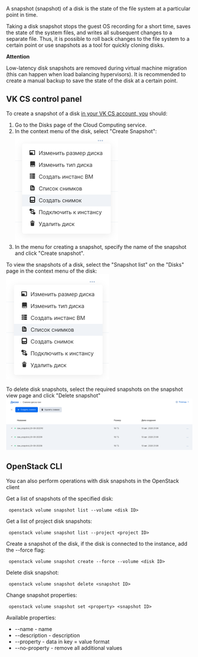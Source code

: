 A snapshot (snapshot) of a disk is the state of the file system at a particular point in time.

Taking a disk snapshot stops the guest OS recording for a short time, saves the state of the system files, and writes all subsequent changes to a separate file. Thus, it is possible to roll back changes to the file system to a certain point or use snapshots as a tool for quickly cloning disks.

**Attention**

Low-latency disk snapshots are removed during virtual machine migration (this can happen when load balancing hypervisors). It is recommended to create a manual backup to save the state of the disk at a certain point.

VK CS control panel
-----------------

To create a snapshot of a disk [in your VK CS account, you](https://mcs.mail.ru/app/services/infra/servers/) should:

1.  Go to the Disks page of the Cloud Computing service.
2.  In the context menu of the disk, select "Create Snapshot":![](./assets/1597082782548-snimok-ekrana-2020-08-10-v-21.04.22.png)
3.  In the menu for creating a snapshot, specify the name of the snapshot and click "Create snapshot".

To view the snapshots of a disk, select the "Snapshot list" on the "Disks" page in the context menu of the disk:![](./assets/1597083091184-snimok-ekrana-2020-08-10-v-21.11.21.png)

To delete disk snapshots, select the required snapshots on the snapshot view page and click "Delete snapshot"![](./assets/1597083302765-snimok-ekrana-2020-08-10-v-21.12.34.png)

OpenStack CLI
-------------

You can also perform operations with disk snapshots in the OpenStack client

Get a list of snapshots of the specified disk:

```
 openstack volume snapshot list --volume <disk ID>
```

Get a list of project disk snapshots:

```
 openstack volume snapshot list --project <project ID>
```

Create a snapshot of the disk, if the disk is connected to the instance, add the --force flag:

```
 openstack volume snapshot create --force --volume <disk ID>
```

Delete disk snapshot:

```
 openstack volume snapshot delete <snapshot ID>
```

Change snapshot properties:

```
 openstack volume snapshot set <property> <snapshot ID>
```

Available properties:

*   \--name - name
*   \--description - description
*   \--property - data in key = value format
*   \--no-property - remove all additional values